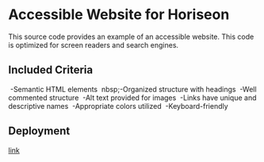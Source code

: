 # Accessible Website for Horiseon
This source code provides an example of an accessible website. This code is optimized for screen readers and search engines.
## Included Criteria
&nbsp;-Semantic HTML elements
&nbsp;nbsp;-Organized structure with headings
&nbsp;-Well commented structure
&nbsp;-Alt text provided for images
&nbsp;-Links have unique and descriptive names 
&nbsp;-Appropriate colors utilized
&nbsp;-Keyboard-friendly

## Deployment
[link](file:///C:/Users/garre/homework1/index.html)
